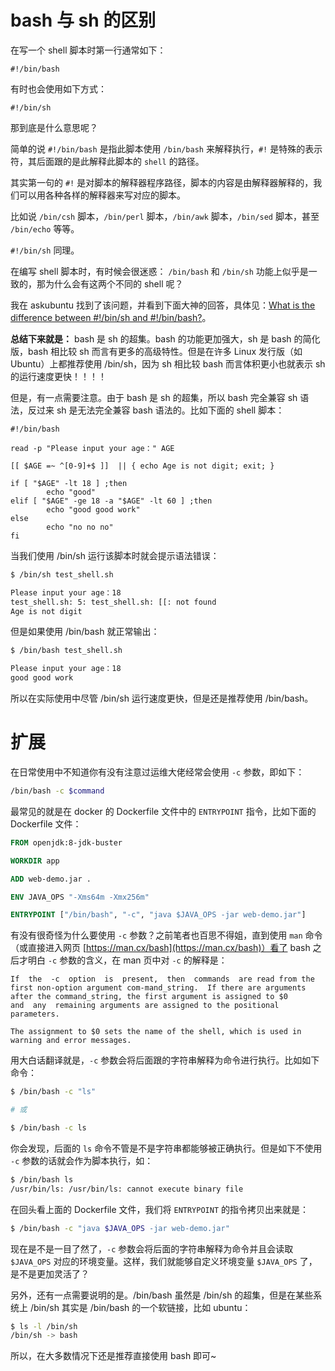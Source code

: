 # bash 与 sh 的区别

在写一个 shell 脚本时第一行通常如下：

```shell
#!/bin/bash
```

有时也会使用如下方式：

```shell
#!/bin/sh
```

那到底是什么意思呢？

简单的说 `#!/bin/bash` 是指此脚本使用 `/bin/bash` 来解释执行，`#!` 是特殊的表示符，其后面跟的是此解释此脚本的 `shell` 的路径。

其实第一句的 `#!` 是对脚本的解释器程序路径，脚本的内容是由解释器解释的，我们可以用各种各样的解释器来写对应的脚本。

比如说 `/bin/csh` 脚本，`/bin/perl` 脚本，`/bin/awk` 脚本，`/bin/sed` 脚本，甚至 `/bin/echo` 等等。

`#!/bin/sh` 同理。

在编写 shell 脚本时，有时候会很迷惑： `/bin/bash` 和 `/bin/sh` 功能上似乎是一致的，那为什么会有这两个不同的 shell 呢？

我在 askubuntu 找到了该问题，并看到下面大神的回答，具体见：[What is the difference between #!/bin/sh and #!/bin/bash?](https://askubuntu.com/questions/141928/what-is-the-difference-between-bin-sh-and-bin-bash)。

**总结下来就是：** bash 是 sh 的超集。bash 的功能更加强大，sh 是 bash 的简化版，bash 相比较 sh 而言有更多的高级特性。但是在许多 Linux 发行版（如 Ubuntu）上都推荐使用 /bin/sh，因为 sh 相比较 bash 而言体积更小也就表示 sh 的运行速度更快！！！！

但是，有一点需要注意。由于 bash 是 sh 的超集，所以 bash 完全兼容 sh 语法，反过来 sh 是无法完全兼容 bash 语法的。比如下面的 shell 脚本：

```shell
#!/bin/bash

read -p "Please input your age：" AGE

[[ $AGE =~ ^[0-9]+$ ]]  || { echo Age is not digit; exit; }

if [ "$AGE" -lt 18 ] ;then
        echo "good"
elif [ "$AGE" -ge 18 -a "$AGE" -lt 60 ] ;then
        echo "good good work"
else
        echo "no no no"
fi
```

当我们使用 /bin/sh 运行该脚本时就会提示语法错误：

```bash
$ /bin/sh test_shell.sh

Please input your age：18
test_shell.sh: 5: test_shell.sh: [[: not found
Age is not digit
```

但是如果使用 /bin/bash 就正常输出：

```bash
$ /bin/bash test_shell.sh

Please input your age：18
good good work
```

所以在实际使用中尽管 /bin/sh 运行速度更快，但是还是推荐使用 /bin/bash。


# 扩展

在日常使用中不知道你有没有注意过运维大佬经常会使用 `-c` 参数，即如下：

```bash
/bin/bash -c $command
```

最常见的就是在 docker 的 Dockerfile 文件中的 `ENTRYPOINT` 指令，比如下面的 Dockerfile 文件：

```dockerfile
FROM openjdk:8-jdk-buster

WORKDIR app

ADD web-demo.jar .

ENV JAVA_OPS "-Xms64m -Xmx256m"

ENTRYPOINT ["/bin/bash", "-c", "java $JAVA_OPS -jar web-demo.jar"]
```

有没有很奇怪为什么要使用 `-c` 参数？之前笔者也百思不得姐，直到使用 `man` 命令（或直接进入网页 [https://man.cx/bash](https://man.cx/bash)）看了 bash 之后才明白 `-c` 参数的含义，在 man 页中对 `-c` 的解释是：

```
If  the  -c  option  is  present,  then  commands  are read from the first non-option argument com‐mand_string.  If there are arguments after the command_string, the first argument is assigned to $0
and  any  remaining arguments are assigned to the positional parameters.

The assignment to $0 sets the name of the shell, which is used in warning and error messages.
```

用大白话翻译就是，`-c` 参数会将后面跟的字符串解释为命令进行执行。比如如下命令：

```bash
$ /bin/bash -c "ls"

# 或

$ /bin/bash -c ls
```

你会发现，后面的 `ls` 命令不管是不是字符串都能够被正确执行。但是如下不使用 `-c` 参数的话就会作为脚本执行，如：

```bash
$ /bin/bash ls
/usr/bin/ls: /usr/bin/ls: cannot execute binary file
```

在回头看上面的 Dockerfile 文件，我们将 `ENTRYPOINT` 的指令拷贝出来就是：

```bash
$ /bin/bash -c "java $JAVA_OPS -jar web-demo.jar"
```

现在是不是一目了然了，`-c` 参数会将后面的字符串解释为命令并且会读取 `$JAVA_OPS` 对应的环境变量。这样，我们就能够自定义环境变量 `$JAVA_OPS` 了，是不是更加灵活了？

另外，还有一点需要说明的是。/bin/bash 虽然是 /bin/sh 的超集，但是在某些系统上 /bin/sh 其实是 /bin/bash 的一个软链接，比如 ubuntu：

```bash
$ ls -l /bin/sh
/bin/sh -> bash
```

所以，在大多数情况下还是推荐直接使用 bash 即可~